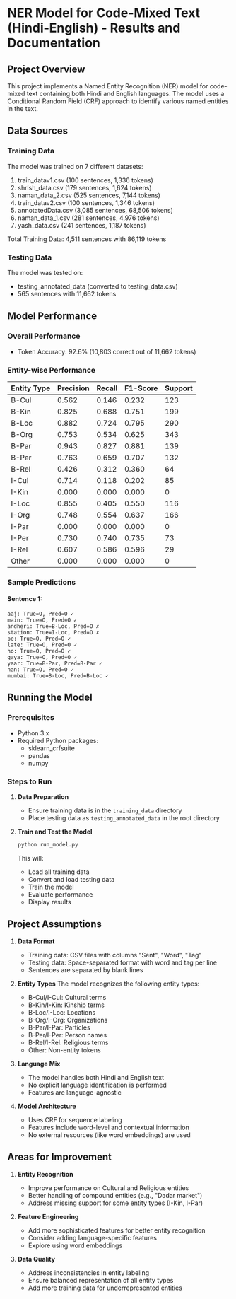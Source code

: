 # NER Model for Code-Mixed Text (Hindi-English) - Results and Documentation

## Project Overview
This project implements a Named Entity Recognition (NER) model for code-mixed text containing both Hindi and English languages. The model uses a Conditional Random Field (CRF) approach to identify various named entities in the text.

## Data Sources

### Training Data
The model was trained on 7 different datasets:
1. train_datav1.csv (100 sentences, 1,336 tokens)
2. shrish_data.csv (179 sentences, 1,624 tokens)
3. naman_data_2.csv (525 sentences, 7,144 tokens)
4. train_datav2.csv (100 sentences, 1,346 tokens)
5. annotatedData.csv (3,085 sentences, 68,506 tokens)
6. naman_data_1.csv (281 sentences, 4,976 tokens)
7. yash_data.csv (241 sentences, 1,187 tokens)

Total Training Data: 4,511 sentences with 86,119 tokens

### Testing Data
The model was tested on:
- testing_annotated_data (converted to testing_data.csv)
- 565 sentences with 11,662 tokens

## Model Performance

### Overall Performance
- Token Accuracy: 92.6% (10,803 correct out of 11,662 tokens)

### Entity-wise Performance

| Entity Type | Precision | Recall | F1-Score | Support |
|------------|-----------|--------|----------|---------|
| B-Cul      | 0.562     | 0.146  | 0.232    | 123     |
| B-Kin      | 0.825     | 0.688  | 0.751    | 199     |
| B-Loc      | 0.882     | 0.724  | 0.795    | 290     |
| B-Org      | 0.753     | 0.534  | 0.625    | 343     |
| B-Par      | 0.943     | 0.827  | 0.881    | 139     |
| B-Per      | 0.763     | 0.659  | 0.707    | 132     |
| B-Rel      | 0.426     | 0.312  | 0.360    | 64      |
| I-Cul      | 0.714     | 0.118  | 0.202    | 85      |
| I-Kin      | 0.000     | 0.000  | 0.000    | 0       |
| I-Loc      | 0.855     | 0.405  | 0.550    | 116     |
| I-Org      | 0.748     | 0.554  | 0.637    | 166     |
| I-Par      | 0.000     | 0.000  | 0.000    | 0       |
| I-Per      | 0.730     | 0.740  | 0.735    | 73      |
| I-Rel      | 0.607     | 0.586  | 0.596    | 29      |
| Other      | 0.000     | 0.000  | 0.000    | 0       |

### Sample Predictions

#### Sentence 1:
```
aaj: True=O, Pred=O ✓
main: True=O, Pred=O ✓
andheri: True=B-Loc, Pred=O ✗
station: True=I-Loc, Pred=O ✗
pe: True=O, Pred=O ✓
late: True=O, Pred=O ✓
ho: True=O, Pred=O ✓
gaya: True=O, Pred=O ✓
yaar: True=B-Par, Pred=B-Par ✓
nan: True=O, Pred=O ✓
mumbai: True=B-Loc, Pred=B-Loc ✓
```

## Running the Model

### Prerequisites
- Python 3.x
- Required Python packages:
  - sklearn_crfsuite
  - pandas
  - numpy

### Steps to Run

1. **Data Preparation**
   - Ensure training data is in the `training_data` directory
   - Place testing data as `testing_annotated_data` in the root directory

2. **Train and Test the Model**
   ```bash
   python run_model.py
   ```
   This will:
   - Load all training data
   - Convert and load testing data
   - Train the model
   - Evaluate performance
   - Display results

## Project Assumptions

1. **Data Format**
   - Training data: CSV files with columns "Sent", "Word", "Tag"
   - Testing data: Space-separated format with word and tag per line
   - Sentences are separated by blank lines

2. **Entity Types**
   The model recognizes the following entity types:
   - B-Cul/I-Cul: Cultural terms
   - B-Kin/I-Kin: Kinship terms
   - B-Loc/I-Loc: Locations
   - B-Org/I-Org: Organizations
   - B-Par/I-Par: Particles
   - B-Per/I-Per: Person names
   - B-Rel/I-Rel: Religious terms
   - Other: Non-entity tokens

3. **Language Mix**
   - The model handles both Hindi and English text
   - No explicit language identification is performed
   - Features are language-agnostic

4. **Model Architecture**
   - Uses CRF for sequence labeling
   - Features include word-level and contextual information
   - No external resources (like word embeddings) are used

## Areas for Improvement

1. **Entity Recognition**
   - Improve performance on Cultural and Religious entities
   - Better handling of compound entities (e.g., "Dadar market")
   - Address missing support for some entity types (I-Kin, I-Par)

2. **Feature Engineering**
   - Add more sophisticated features for better entity recognition
   - Consider adding language-specific features
   - Explore using word embeddings

3. **Data Quality**
   - Address inconsistencies in entity labeling
   - Ensure balanced representation of all entity types
   - Add more training data for underrepresented entities 
